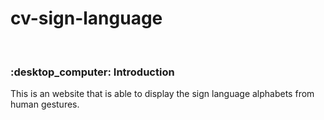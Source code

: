 # cv-sign-language
<br>


<h3> :desktop_computer: Introduction </h3>

<p> This is an website that is able to display the sign language alphabets from human gestures. </p>
<br>

